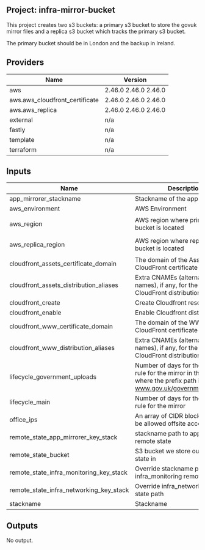 ## Project: infra-mirror-bucket

This project creates two s3 buckets: a primary s3 bucket to store the govuk  
mirror files and a replica s3 bucket which tracks the primary s3 bucket.

The primary bucket should be in London and the backup in Ireland.

## Providers

| Name | Version |
|------|---------|
| aws | 2.46.0 2.46.0 2.46.0 |
| aws.aws\_cloudfront\_certificate | 2.46.0 2.46.0 2.46.0 |
| aws.aws\_replica | 2.46.0 2.46.0 2.46.0 |
| external | n/a |
| fastly | n/a |
| template | n/a |
| terraform | n/a |

## Inputs

| Name | Description | Type | Default | Required |
|------|-------------|------|---------|:-----:|
| app\_mirrorer\_stackname | Stackname of the app mirrorer | `string` | n/a | yes |
| aws\_environment | AWS Environment | `string` | n/a | yes |
| aws\_region | AWS region where primary s3 bucket is located | `string` | `"eu-west-2"` | no |
| aws\_replica\_region | AWS region where replica s3 bucket is located | `string` | `"eu-west-1"` | no |
| cloudfront\_assets\_certificate\_domain | The domain of the Assets CloudFront certificate to look up. | `string` | `""` | no |
| cloudfront\_assets\_distribution\_aliases | Extra CNAMEs (alternate domain names), if any, for the Assets CloudFront distribution. | `list` | `[]` | no |
| cloudfront\_create | Create Cloudfront resources. | `bool` | `false` | no |
| cloudfront\_enable | Enable Cloudfront distributions. | `bool` | `false` | no |
| cloudfront\_www\_certificate\_domain | The domain of the WWW CloudFront certificate to look up. | `string` | `""` | no |
| cloudfront\_www\_distribution\_aliases | Extra CNAMEs (alternate domain names), if any, for the WWW CloudFront distribution. | `list` | `[]` | no |
| lifecycle\_government\_uploads | Number of days for the lifecycle rule for the mirror in the case where the prefix path is www.gov.uk/government/uploads/ | `string` | `"8"` | no |
| lifecycle\_main | Number of days for the lifecycle rule for the mirror | `string` | `"5"` | no |
| office\_ips | An array of CIDR blocks that will be allowed offsite access. | `list` | n/a | yes |
| remote\_state\_app\_mirrorer\_key\_stack | stackname path to app\_mirrorer remote state | `string` | `""` | no |
| remote\_state\_bucket | S3 bucket we store our terraform state in | `string` | n/a | yes |
| remote\_state\_infra\_monitoring\_key\_stack | Override stackname path to infra\_monitoring remote state | `string` | `""` | no |
| remote\_state\_infra\_networking\_key\_stack | Override infra\_networking remote state path | `string` | `""` | no |
| stackname | Stackname | `string` | n/a | yes |

## Outputs

No output.

